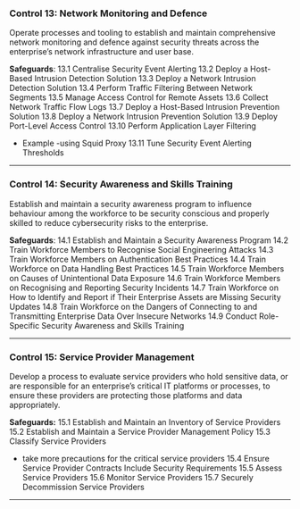 ### **Control 13: Network Monitoring and Defence**

Operate processes and tooling to establish and maintain comprehensive network monitoring and defence against security threats across the enterprise’s network infrastructure and user base.

**Safeguards**:
13.1 Centralise Security Event Alerting
13.2 Deploy a Host-Based Intrusion Detection Solution
13.3 Deploy a Network Intrusion Detection Solution
13.4 Perform Traffic Filtering Between Network Segments
13.5 Manage Access Control for Remote Assets
13.6 Collect Network Traffic Flow Logs
13.7 Deploy a Host-Based Intrusion Prevention Solution
13.8 Deploy a Network Intrusion Prevention Solution
13.9 Deploy Port-Level Access Control
13.10 Perform Application Layer Filtering
- Example -using Squid Proxy
13.11 Tune Security Event Alerting Thresholds

---

### **Control 14: Security Awareness and Skills Training**

Establish and maintain a security awareness program to influence behaviour among the workforce to be security conscious and properly skilled to reduce cybersecurity risks to the enterprise.

**Safeguards**:
14.1 Establish and Maintain a Security Awareness Program
14.2 Train Workforce Members to Recognise Social Engineering Attacks
14.3 Train Workforce Members on Authentication Best Practices
14.4 Train Workforce on Data Handling Best Practices
14.5 Train Workforce Members on Causes of Unintentional Data Exposure
14.6 Train Workforce Members on Recognising and Reporting Security Incidents
14.7 Train Workforce on How to Identify and Report if Their Enterprise Assets are Missing Security Updates
14.8 Train Workforce on the Dangers of Connecting to and Transmitting Enterprise Data Over Insecure Networks
14.9 Conduct Role-Specific Security Awareness and Skills Training

---

### **Control 15: Service Provider Management**

Develop a process to evaluate service providers who hold sensitive data, or are responsible for an enterprise’s critical IT platforms or processes, to ensure these providers are protecting those platforms and data appropriately.

**Safeguards:**
15.1 Establish and Maintain an Inventory of Service Providers
15.2 Establish and Maintain a Service Provider Management Policy
15.3 Classify Service Providers
- take more precautions for the critical service providers
15.4 Ensure Service Provider Contracts Include Security Requirements
15.5 Assess Service Providers
15.6 Monitor Service Providers
15.7 Securely Decommission Service Providers

---